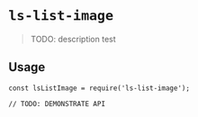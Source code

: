 # `ls-list-image`

> TODO: description test

## Usage

```
const lsListImage = require('ls-list-image');

// TODO: DEMONSTRATE API
```
